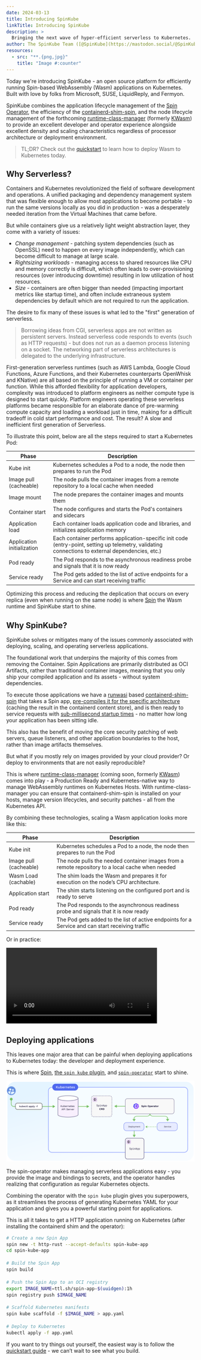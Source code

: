 ```yaml
---
date: 2024-03-13
title: Introducing SpinKube
linkTitle: Introducing SpinKube
description: >
  Bringing the next wave of hyper-efficient serverless to Kubernetes.
author: The SpinKube Team ([@SpinKube](https://mastodon.social/@SpinKube))
resources:
  - src: "**.{png,jpg}"
    title: "Image #:counter"
---
```

Today we're introducing SpinKube - an open source platform for efficiently 
running Spin-based WebAssembly (Wasm) applications on Kubernetes. Built with love by 
folks from Microsoft, SUSE, LiquidReply, and Fermyon.

SpinKube combines the application lifecycle management of the [Spin Operator][spin-operator], the efficiency of the [containerd-shim-spin][containerd-shim-spin], and the node lifecycle management of the forthcoming [runtime-class-manager][runtime-class-manager] (formerly [KWasm][kwasm]) to provide an excellent developer and operator experience alongside excellent density and scaling characteristics regardless of processor architecture or deployment environment.

>
> TL;DR? Check out the [quickstart][quickstart] to learn how to deploy
> Wasm to Kubernetes today.
> 

## Why Serverless?

Containers and Kubernetes revolutionized the field of software development and operations. A unified packaging and dependency management system that was flexible enough to allow most applications to become portable - to run the same versions locally as you did in production - was a desperately needed iteration from the Virtual Machines that came before.

But while containers give us a relatively light weight abstraction layer, they come with a variety of issues:

- *Change management* - patching system dependencies (such as OpenSSL) need to happen on every image independently, which can become difficult to manage at large scale. 
- *Rightsizing workloads* - managing access to shared resources like CPU and memory correctly is difficult, which often leads to over-provisioning resources (over introducing downtime) resulting in low utilization of host resources. 
- *Size* - containers are often bigger than needed (impacting important metrics like startup time), and often include extraneous system dependencies by default which are not required to run the application.

The desire to fix many of these issues is what led to the "first" generation of serverless.

>
> Borrowing ideas from CGI, serverless apps are not written as persistent servers. Instead serverless code responds to events (such as HTTP requests) - but does not run as a daemon process listening on a socket. The networking part of serverless architectures is delegated to the underlying infrastructure.
> 

First-generation serverless runtimes (such as AWS Lambda, Google Cloud Functions, Azure Functions, and their Kubernetes counterparts OpenWhisk and KNative) are all based on the principle of running a VM or container per function. While this afforded flexibility for application developers, complexity was introduced to platform engineers as neither compute type is designed to start quickly. Platform engineers operating these serverless platforms became responsible for an elaborate dance of pre-warming compute capacity and loading a workload just in time, making for a difficult tradeoff in cold start performance and cost. The result? A slow and inefficient first generation of Serverless.

To illustrate this point, below are all the steps required to start a Kubernetes Pod:

| Phase | Description |
| --- | --- |
| Kube init | Kubernetes schedules a Pod to a node, the node then prepares to run the Pod |
| Image pull (cacheable) | The node pulls the container images from a remote repository to a local cache when needed |
| Image mount | The node prepares the container images and mounts them |
| Container start | The node configures and starts the Pod's containers and sidecars |
| Application load | Each container loads application code and libraries, and initializes application memory |
| Application initialization | Each container performs application-specific init code (entry-point, setting up telemetry, validating connections to external dependencies, etc.) |
| Pod ready | The Pod responds to the asynchronous readiness probe and signals that it is now ready |
| Service ready | The Pod gets added to the list of active endpoints for a Service and can start receiving traffic |

Optimizing this process and reducing the deplication that occurs on every
replica (even when running on the same node) is where [Spin][spin] the Wasm
runtime and SpinKube start to shine.

## Why SpinKube?

SpinKube solves or mitigates many of the issues commonly associated with deploying, scaling, and operating serverless applications.

The foundational work that underpins the majority of this comes from removing the Container. Spin Applications are primarily distributed as OCI Artifacts, rather than traditional container images, meaning that you only ship your compiled application and its assets - without system dependencies.

To execute those applications we have a [runwasi](https://github.com/containerd/runwasi) based [containerd-shim-spin](https://github.com/spinkube/containerd-shim-spin/) that takes a Spin app, [pre-compiles it for the specific architecture](https://github.com/spinkube/containerd-shim-spin/pull/32) (caching the result in the containerd content store), and is then ready to service requests with [sub-millisecond startup times](https://fermyon.github.io/spin-benchmarks/criterion/reports/spin-executor_sleep-1ms/index.html) - no matter how long your application has been sitting idle.

This also has the benefit of moving the core security patching of web servers, queue listeners, and other application boundaries to the host, rather than image artifacts themselves.

But what if you mostly rely on images provided by your cloud provider? Or deploy to environments that are not easily reproducible?

This is where [runtime-class-manager][runtime-class-manager] (coming soon, formerly [KWasm][kwasm]) comes into play - a Production Ready and Kubernetes-native way to manage WebAssembly runtimes on Kubernetes Hosts. With runtime-class-manager you can ensure that containerd-shim-spin is installed on your hosts, manage version lifecycles, and security patches - all from the Kubernetes API.

By combining these technologies, scaling a Wasm application looks more like this:

| Phase | Description |
| --- | --- |
| Kube init | Kubernetes schedules a Pod to a node, the node then prepares to run the Pod |
| Image pull (cacheable) | The node pulls the needed container images from a remote repository to a local cache when needed |
| Wasm Load (cachable) | The shim loads the Wasm and prepares it for execution on the node’s CPU architecture. |
| Application start | The shim starts listening on the configured port and is ready to serve |
| Pod ready | The Pod responds to the asynchronous readiness probe and signals that it is now ready |
| Service ready | The Pod gets added to the list of active endpoints for a Service and can start receiving traffic |

Or in practice:

<video src="spinkube-scaling.mp4" width="80%" controls></video>


## Deploying applications

This leaves one major area that can be painful when deploying applications to Kubernetes today: the developer and deployment experience.

This is where [Spin][spin], [the `spin kube` plugin](https://github.com/spinkube/spin-plugin-kube), and [`spin-operator`][spin-operator] start to shine.

![Architecture diagram of the SpinKube project](spinkube-diagram.png)

The spin-operator makes managing serverless applications easy - you provide the
image and bindings to secrets, and the operator handles realizing that
configuration as regular Kubernetes objects.

Combining the operator with the `spin kube` plugin gives you superpowers, as it
streamlines the process of generating Kubernetes YAML for your application and
gives you a powerful starting point for applications.

This is all it takes to get a HTTP application running on Kubernetes (after
installing the containerd shim and the operator):

```bash
# Create a new Spin App
spin new -t http-rust --accept-defaults spin-kube-app
cd spin-kube-app

# Build the Spin App
spin build

# Push the Spin App to an OCI registry
export IMAGE_NAME=ttl.sh/spin-app-$(uuidgen):1h
spin registry push $IMAGE_NAME

# Scaffold Kubernetes manifests
spin kube scaffold -f $IMAGE_NAME > app.yaml

# Deploy to Kubernetes
kubectl apply -f app.yaml
```

If you want to try things out yourself, the easiest way is to follow the [quickstart guide][quickstart] - we can’t wait to see what you build.

[spin-operator]: https://github.com/spinkube/spin-operator
[containerd-shim-spin]: https://github.com/spinkube/containerd-shim-spin
[runtime-class-manager]: https://github.com/spinkube/runtime-class-manager
[spin]: https://github.com/fermyon/spin
[quickstart]: https://www.spinkube.dev/docs/spin-operator/quickstart/
[kwasm]: https://kwasm.sh/
